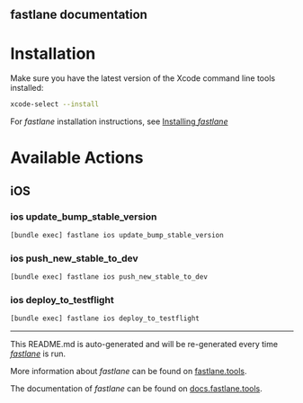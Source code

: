 fastlane documentation
----

# Installation

Make sure you have the latest version of the Xcode command line tools installed:

```sh
xcode-select --install
```

For _fastlane_ installation instructions, see [Installing _fastlane_](https://docs.fastlane.tools/#installing-fastlane)

# Available Actions

## iOS

### ios update_bump_stable_version

```sh
[bundle exec] fastlane ios update_bump_stable_version
```



### ios push_new_stable_to_dev

```sh
[bundle exec] fastlane ios push_new_stable_to_dev
```



### ios deploy_to_testflight

```sh
[bundle exec] fastlane ios deploy_to_testflight
```



----

This README.md is auto-generated and will be re-generated every time [_fastlane_](https://fastlane.tools) is run.

More information about _fastlane_ can be found on [fastlane.tools](https://fastlane.tools).

The documentation of _fastlane_ can be found on [docs.fastlane.tools](https://docs.fastlane.tools).
